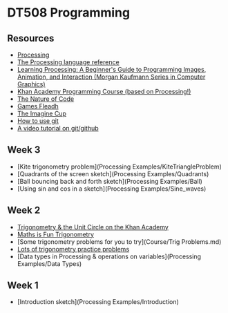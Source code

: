DT508 Programming
=================

Resources
---------
* [Processing](http://processing.org)
* [The Processing language reference](http://processing.org/reference/)
* [Learning Processing: A Beginner's Guide to Programming Images, Animation, and Interaction (Morgan Kaufmann Series in Computer Graphics)](http://http://www.learningprocessing.com/)
* [Khan Academy Programming Course (based on Processing!)](https://www.khanacademy.org/computing/cs)
* [The Nature of Code](http://natureofcode.com/)
* [Games Fleadh](http://www.gamesfleadh.ie/)
* [The Imagine Cup](https://www.imaginecup.com/)
* [How to use git](http://git-scm.com/documentation)
* [A video tutorial on git/github](https://www.youtube.com/watch?v=p_PGUltnB6w)

Week 3
------
* [Kite trigonometry problem](Processing Examples/KiteTriangleProblem)
* [Quadrants of the screen sketch](Processing Examples/Quadrants)
* [Ball bouncing back and forth sketch](Processing Examples/Ball)
* [Using sin and cos in a sketch](Processing Examples/Sine_waves)

Week 2
------
* [Trigonometry & the Unit Circle on the Khan Academy](https://www.khanacademy.org/math/trigonometry)
* [Maths is Fun Trigonometry](http://www.mathsisfun.com/sine-cosine-tangent.html)
* [Some trigonometry problems for you to try](Course/Trig Problems.md)
* [Lots of trigonometry practice problems](http://dtc.pima.edu/~hacker/primers/trigonometry-primer/trigonometry-primer-problem-set.pdf)
* [Data types in Processing & operations on variables](Processing Examples/Data Types)

Week 1
------
* [Introduction sketch](Processing Examples/Introduction)

